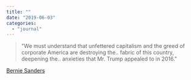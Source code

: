 ```yaml
---
title: ""
date: "2019-06-03"
categories: 
  - "journal"
---
```


> "We must understand that unfettered capitalism and the greed of corporate America are destroying the.. fabric of this country, deepening the.. anxieties that Mr. Trump appealed to in 2016."

[Bernie Sanders](https://www.nytimes.com/2019/06/02/opinion/bernie-sanders-trump.html)
